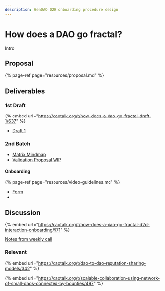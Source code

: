 ```yaml
---
description: GenDAO D2D onboarding procedure design
---
```


# How does a DAO go fractal?

Intro

## Proposal

{% page-ref page="resources/proposal.md" %}

## Deliverables

### 1st Draft

{% embed url="https://daotalk.org/t/how-does-a-dao-go-fractal-draft-1/637" %}

* [Draft 1](https://docs.google.com/document/d/18-OnkV5yI_OSiubcO_b0JWY_jJsweb00bnCAPotkoSA/edit)

### 2nd Batch

* [Matrix Mindmap](https://coggle.it/diagram/XSY_OwIEZdD-_CGJ/t/-)
* [Validation Proposal WIP](https://docs.google.com/document/d/1ZflxQz_VqDDAKk4UoXSMobEAme7N2H2t6Yo_jxoaAdM/edit?usp=sharing)

#### Onboarding

{% page-ref page="resources/video-guidelines.md" %}

* [Form](https://docs.google.com/forms/d/1_ZpLF6b9gUJF2SgqB6sSkKGCa4NGl_Xhj6YjbrAEOm0/edit)
* 


## Discussion

{% embed url="https://daotalk.org/t/how-does-a-dao-go-fractal-d2d-interaction-onboarding/571" %}

[Notes from weekly call](https://docs.google.com/document/d/12VJq1OTKbvHdZN5PAjUuCOKEw31F0BsrOP96M09Y3eI/edit)

### Relevant

{% embed url="https://daotalk.org/t/dao-to-dao-reputation-sharing-models/342" %}

{% embed url="https://daotalk.org/t/scalable-collaboration-using-network-of-small-daos-connected-by-bounties/497" %}







